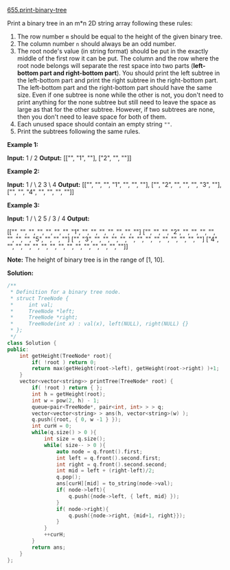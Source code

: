 [655.print-binary-tree](https://leetcode.com/problems/print-binary-tree/)  

Print a binary tree in an m\*n 2D string array following these rules:

1.  The row number `m` should be equal to the height of the given binary tree.
2.  The column number `n` should always be an odd number.
3.  The root node's value (in string format) should be put in the exactly middle of the first row it can be put. The column and the row where the root node belongs will separate the rest space into two parts (**left-bottom part and right-bottom part**). You should print the left subtree in the left-bottom part and print the right subtree in the right-bottom part. The left-bottom part and the right-bottom part should have the same size. Even if one subtree is none while the other is not, you don't need to print anything for the none subtree but still need to leave the space as large as that for the other subtree. However, if two subtrees are none, then you don't need to leave space for both of them.
4.  Each unused space should contain an empty string `""`.
5.  Print the subtrees following the same rules.

**Example 1:**  

**Input:**
     1
    /
   2
**Output:**
\[\["", "1", ""\],
 \["2", "", ""\]\]

**Example 2:**  

**Input:**
     1
    / \\
   2   3
    \\
     4
**Output:**
\[\["", "", "", "1", "", "", ""\],
 \["", "2", "", "", "", "3", ""\],
 \["", "", "4", "", "", "", ""\]\]

**Example 3:**  

**Input:**
      1
     / \\
    2   5
   / 
  3 
 / 
4 
**Output:**

\[\["",  "",  "", "",  "", "", "", "1", "",  "",  "",  "",  "", "", ""\]
 \["",  "",  "", "2", "", "", "", "",  "",  "",  "",  "5", "", "", ""\]
 \["",  "3", "", "",  "", "", "", "",  "",  "",  "",  "",  "", "", ""\]
 \["4", "",  "", "",  "", "", "", "",  "",  "",  "",  "",  "", "", ""\]\]

**Note:** The height of binary tree is in the range of \[1, 10\].  



**Solution:**  

```cpp
/**
 * Definition for a binary tree node.
 * struct TreeNode {
 *     int val;
 *     TreeNode *left;
 *     TreeNode *right;
 *     TreeNode(int x) : val(x), left(NULL), right(NULL) {}
 * };
 */
class Solution {
public:
    int getHeight(TreeNode* root){
        if( !root ) return 0;
        return max(getHeight(root->left), getHeight(root->right) )+1;
    }
    vector<vector<string>> printTree(TreeNode* root) {
        if( !root ) return { };
        int h = getHeight(root);
        int w = pow(2, h) - 1;
        queue<pair<TreeNode*, pair<int, int> > > q;
        vector<vector<string> > ans(h, vector<string>(w) );
        q.push({root, { 0, w -1 } });
        int curH = 0;
        while(q.size() > 0 ){
            int size = q.size();
            while( size-- > 0 ){
                auto node = q.front().first;
                int left = q.front().second.first;
                int right = q.front().second.second;
                int mid = left + (right-left)/2;
                q.pop();
                ans[curH][mid] = to_string(node->val);
                if( node->left){
                    q.push({node->left, { left, mid} });
                }
                if( node->right){
                    q.push({node->right, {mid+1, right}});
                }
            }
            ++curH;
        }
        return ans;
    }
};
```
      